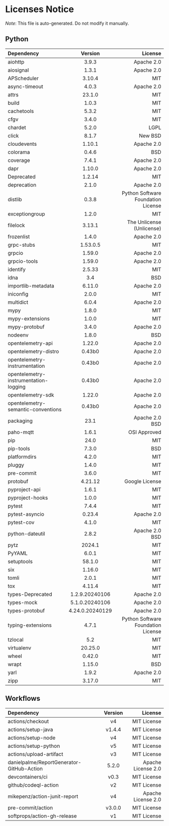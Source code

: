# Licenses Notice
*Note*: This file is auto-generated. Do not modify it manually.
## Python
| Dependency | Version | License |
|:-----------|:-------:|--------:|
|aiohttp|3.9.3|Apache 2.0|
|aiosignal|1.3.1|Apache 2.0|
|APScheduler|3.10.4|MIT|
|async-timeout|4.0.3|Apache 2.0|
|attrs|23.1.0|MIT|
|build|1.0.3|MIT|
|cachetools|5.3.2|MIT|
|cfgv|3.4.0|MIT|
|chardet|5.2.0|LGPL|
|click|8.1.7|New BSD|
|cloudevents|1.10.1|Apache 2.0|
|colorama|0.4.6|BSD|
|coverage|7.4.1|Apache 2.0|
|dapr|1.10.0|Apache 2.0|
|Deprecated|1.2.14|MIT|
|deprecation|2.1.0|Apache 2.0|
|distlib|0.3.8|Python Software Foundation License|
|exceptiongroup|1.2.0|MIT|
|filelock|3.13.1|The Unlicense (Unlicense)|
|frozenlist|1.4.0|Apache 2.0|
|grpc-stubs|1.53.0.5|MIT|
|grpcio|1.59.0|Apache 2.0|
|grpcio-tools|1.59.0|Apache 2.0|
|identify|2.5.33|MIT|
|idna|3.4|BSD|
|importlib-metadata|6.11.0|Apache 2.0|
|iniconfig|2.0.0|MIT|
|multidict|6.0.4|Apache 2.0|
|mypy|1.8.0|MIT|
|mypy-extensions|1.0.0|MIT|
|mypy-protobuf|3.4.0|Apache 2.0|
|nodeenv|1.8.0|BSD|
|opentelemetry-api|1.22.0|Apache 2.0|
|opentelemetry-distro|0.43b0|Apache 2.0|
|opentelemetry-instrumentation|0.43b0|Apache 2.0|
|opentelemetry-instrumentation-logging|0.43b0|Apache 2.0|
|opentelemetry-sdk|1.22.0|Apache 2.0|
|opentelemetry-semantic-conventions|0.43b0|Apache 2.0|
|packaging|23.1|Apache 2.0<br/>BSD|
|paho-mqtt|1.6.1|OSI Approved|
|pip|24.0|MIT|
|pip-tools|7.3.0|BSD|
|platformdirs|4.2.0|MIT|
|pluggy|1.4.0|MIT|
|pre-commit|3.6.0|MIT|
|protobuf|4.21.12|Google License|
|pyproject-api|1.6.1|MIT|
|pyproject-hooks|1.0.0|MIT|
|pytest|7.4.4|MIT|
|pytest-asyncio|0.23.4|Apache 2.0|
|pytest-cov|4.1.0|MIT|
|python-dateutil|2.8.2|Apache 2.0<br/>BSD|
|pytz|2024.1|MIT|
|PyYAML|6.0.1|MIT|
|setuptools|58.1.0|MIT|
|six|1.16.0|MIT|
|tomli|2.0.1|MIT|
|tox|4.11.4|MIT|
|types-Deprecated|1.2.9.20240106|Apache 2.0|
|types-mock|5.1.0.20240106|Apache 2.0|
|types-protobuf|4.24.0.20240129|Apache 2.0|
|typing-extensions|4.7.1|Python Software Foundation License|
|tzlocal|5.2|MIT|
|virtualenv|20.25.0|MIT|
|wheel|0.42.0|MIT|
|wrapt|1.15.0|BSD|
|yarl|1.9.2|Apache 2.0|
|zipp|3.17.0|MIT|
## Workflows
| Dependency | Version | License |
|:-----------|:-------:|--------:|
|actions/checkout|v4|MIT License|
|actions/setup-java|v1.4.4|MIT License|
|actions/setup-node|v4|MIT License|
|actions/setup-python|v5|MIT License|
|actions/upload-artifact|v3|MIT License|
|danielpalme/ReportGenerator-GitHub-Action|5.2.0|Apache License 2.0|
|devcontainers/ci|v0.3|MIT License|
|github/codeql-action|v2|MIT License|
|mikepenz/action-junit-report|v4|Apache License 2.0|
|pre-commit/action|v3.0.0|MIT License|
|softprops/action-gh-release|v1|MIT License|
